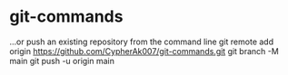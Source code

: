 # git-commands

…or push an existing repository from the command line
git remote add origin https://github.com/CypherAk007/git-commands.git
git branch -M main
git push -u origin main
